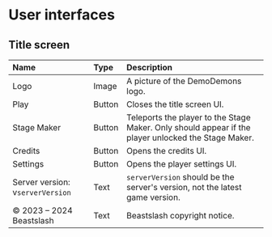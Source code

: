 # User interfaces
## Title screen
<table>
  <thead>
    <tr>
      <th align="left">Name</th>
      <th align="left">Type</th>
      <th align="left">Description</th>
    </tr>
  </thead>
  <tbody>
    <tr>
      <td>Logo</td>
      <td>Image</td>
      <td>A picture of the DemoDemons logo.</td>
    </tr>
    <tr>
      <td>Play</td>
      <td>Button</td>
      <td>Closes the title screen UI.</td>
    </tr>
    <tr>
      <td>Stage Maker</td>
      <td>Button</td>
      <td>Teleports the player to the Stage Maker. Only should appear if the player unlocked the Stage Maker.</td>
    </tr>
    <tr>
      <td>Credits</td>
      <td>Button</td>
      <td>Opens the credits UI.</td>
    </tr>
    <tr>
      <td>Settings</td>
      <td>Button</td>
      <td>Opens the player settings UI.</td>
    </tr>
    <tr>
      <td>Server version: v<code>serverVersion</code></td>
      <td>Text</td>
      <td><code>serverVersion</code> should be the server's version, not the latest game version.</td>
    </tr>
    <tr>
      <td>©️ 2023 – 2024 Beastslash</td>
      <td>Text</td>
      <td>Beastslash copyright notice.</td>
    </tr>
  </tbody>
</table>